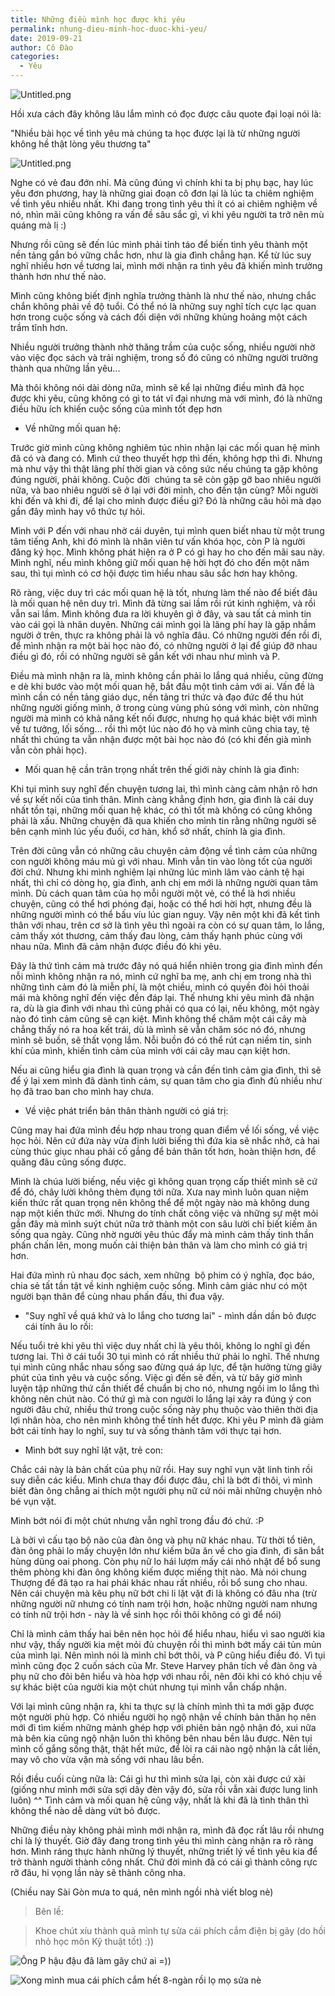 ```yaml
---
title: Những điều mình học được khi yêu
permalink: nhung-dieu-minh-hoc-duoc-khi-yeu/
date: 2019-09-21
author: Cô Đào
categories:
  - Yêu
---
```


![Untitled.png](/images/111d87ff-30e7-4da5-a27d-4fa8a439ecd5/Untitled_3.png)

Hồi xưa cách đây không lâu lắm mình có đọc được câu quote đại loại nói là:

"Nhiều bài học về tình yêu mà chúng ta học được lại là từ những người không hề thật lòng yêu thương ta"

![Untitled.png](/images/111d87ff-30e7-4da5-a27d-4fa8a439ecd5/Untitled_4.png)

Nghe có vẻ đau đớn nhỉ. Mà cũng đúng vì chính khi ta bị phụ bạc, hay lúc yêu đơn phương, hay là những giai đoạn cô đơn lại là lúc ta chiêm nghiệm về tình yêu nhiều nhất. Khi đang trong tình yêu thì ít có ai chiêm nghiệm về nó, nhìn mãi cũng không ra vấn đề sâu sắc gì, vì khi yêu người ta trở nên mù quáng mà lị :)

Nhưng rồi cũng sẽ đến lúc mình phải tỉnh táo để biến tình yêu thành một nền tảng gắn bó vững chắc hơn, như là gia đình chẳng hạn. Kể từ lúc suy nghĩ nhiều hơn về tương lai, mình mới nhận ra tình yêu đã khiến mình trưởng thành hơn như thế nào.

Mình cũng không biết định nghĩa trưởng thành là như thế nào, nhưng chắc chắn không phải về độ tuổi. Có thể nó là những suy nghĩ tích cực lạc quan hơn trong cuộc sống và cách đối diện với những khủng hoảng một cách trầm tĩnh hơn.

Nhiều người trưởng thành nhờ thăng trầm của cuộc sống, nhiều người nhờ vào việc đọc sách và trải nghiệm, trong số đó cũng có những người trưởng thành qua những lần yêu...

Mà thôi không nói dài dòng nữa, mình sẽ kể lại những điều mình đã học được khi yêu, cũng không có gì to tát vĩ đại nhưng mà với mình, đó là những điều hữu ích khiến cuộc sống của mình tốt đẹp hơn

- Về những mối quan hệ:

Trước giờ mình cũng không nghiêm túc nhìn nhận lại các mối quan hệ mình đã có và đang có. Mình cứ theo thuyết hợp thì đến, không hợp thì đi. Nhưng mà như vậy thì thật lãng phí thời gian và công sức nếu chúng ta gặp không đúng người, phải không. Cuộc đời  chúng ta sẽ còn gặp gỡ bao nhiêu người nữa, và bao nhiêu người sẽ ở lại với đời mình, cho đến tận cùng? Mỗi người khi đến và khi đi, để lại cho mình được điều gì? Đó là những câu hỏi mà dạo gần đây mình hay vô thức tự hỏi.

Mình với P đến với nhau nhờ cái duyên, tụi mình quen biết nhau từ một trung tâm tiếng Anh, khi đó mình là nhân viên tư vấn khóa học, còn P là người đăng ký học. Mình không phát hiện ra ở P có gì hay ho cho đến mãi sau này. Mình nghĩ, nếu mình không giữ mối quan hệ hời hợt đó cho đến một năm sau, thì tụi mình có cơ hội được tìm hiểu nhau sâu sắc hơn hay không.

Rõ ràng, việc duy trì các mối quan hệ là tốt, nhưng làm thế nào để biết đâu là mối quan hệ nên duy trì. Mình đã từng sai lầm rồi rút kinh nghiệm, và rồi vẫn sai lầm. Mình không đưa ra lời khuyên gì ở đây, và sau tất cả mình tin vào cái gọi là nhân duyên. Những cái mình gọi là lãng phí hay là gặp nhầm người ở trên, thực ra không phải là vô nghĩa đâu. Có những người đến rồi đi, để mình nhận ra một bài học nào đó, có những người ở lại để giúp đỡ nhau điều gì đó, rồi có những người sẽ gắn kết với nhau như mình và P.

Điều mà mình nhận ra là, mình không cần phải lo lắng quá nhiều, cũng đừng e dè khi bước vào một mối quan hệ, bắt đầu một tình cảm với ai. Vấn đề là mình cần có nền tảng giáo dục, nền tảng tri thức và đạo đức để thu hút những người giống mình, ở trong cùng vùng phủ sóng với mình, còn những người mà mình có khả năng kết nối được, nhưng họ quá khác biệt với mình về tư tưởng, lối sống... rồi thì một lúc nào đó họ và mình cũng chia tay, tệ nhất thì chúng ta vẫn nhận được một bài học nào đó (có khi đến già mình vẫn còn phải học).

- Mối quan hệ cần trân trọng nhất trên thế giới này chính là gia đình:

Khi tụi mình suy nghĩ đến chuyện tương lai, thì mình càng cảm nhận rõ hơn về sự kết nối của tình thân. Mình càng khẳng định hơn, gia đình là cái duy nhất tồn tại, những mối quan hệ khác, có thì tốt mà không có cũng không phải là xấu. Những chuyện đã qua khiến cho mình tin rằng những người sẽ bên cạnh mình lúc yếu đuối, cơ hàn, khổ sở nhất, chính là gia đình.

Trên đời cũng vẫn có những câu chuyện cảm động về tình cảm của những con người không máu mủ gì với nhau. Mình vẫn tin vào lòng tốt của người đời chứ. Nhưng khi mình nghiệm lại những lúc mình lâm vào cảnh tệ hại nhất, thì chỉ có dòng họ, gia đình, anh chị em mới là những người quan tâm mình. Dù cách quan tâm của họ mỗi người một vẻ, có thể là hơi nhiều chuyện, cũng có thể hơi phóng đại, hoặc có thể hơi hời hợt, nhưng đều là những người mình có thể bấu víu lúc gian nguy. Vậy nên một khi đã kết tình thân với nhau, trên cơ sở là tình yêu thì ngoài ra còn có sự quan tâm, lo lắng, cảm thấy xót thương, cảm thấy đau lòng, cảm thấy hạnh phúc cùng với nhau nữa. Mình đã cảm nhận được điều đó khi yêu.

Đây là thứ tình cảm mà trước đây nó quá hiển nhiên trong gia đình mình đến nỗi mình không nhận ra nó, mình cứ nghĩ ba mẹ, anh chị em trong nhà thì những tình cảm đó là miễn phí, là một chiều, mình có quyền đòi hỏi thoải mái mà không nghĩ đến việc đền đáp lại. Thế nhưng khi yêu mình đã nhận ra, dù là gia đình với nhau thì cũng phải có qua có lại, nếu không, một ngày nào đó tình cảm cũng sẽ cạn kiệt. Mình không thể chăm một cái cây mà chẳng thấy nó ra hoa kết trái, dù là mình sẽ vẫn chăm sóc nó đó, nhưng mình sẽ buồn, sẽ thất vọng lắm. Nỗi buồn đó có thể rút cạn niềm tin, sinh khí của mình, khiến tình cảm của mình với cái cây mau cạn kiệt hơn.

Nếu ai cũng hiểu gia đình là quan trọng và cần đến tình cảm gia đình, thì sẽ để ý lại xem mình đã dành tình cảm, sự quan tâm cho gia đình đủ nhiều như họ đã trao ban cho mình hay chưa.

- Về việc phát triển bản thân thành người có giá trị:

Cũng may hai đứa mình đều hợp nhau trong quan điểm về lối sống, về việc học hỏi. Nên cứ đứa này vừa định lười biếng thì đứa kia sẽ nhắc nhở, cả hai cùng thúc giục nhau phải cố gắng để bản thân tốt hơn, hoàn thiện hơn, để quăng đâu cũng sống được.

Mình là chúa lười biếng, nếu việc gì không quan trọng cấp thiết mình sẽ cứ để đó, chây lười không thèm đụng tới nữa. Xưa nay mình luôn quan niệm kiến thức rất quan trọng nên không thể để một ngày nào mà không dung nạp một kiến thức mới. Nhưng do tính chất công việc và những sự mệt mỏi gần đây mà mình suýt chút nữa trở thành một con sâu lười chỉ biết kiếm ăn sống qua ngày. Cũng nhờ người yêu thúc đẩy mà mình cảm thấy tinh thần phấn chấn lên, mong muốn cải thiện bản thân và làm cho mình có giá trị hơn.

Hai đứa mình rủ nhau đọc sách, xem những  bộ phim có ý nghĩa, đọc báo, chia sẻ tất tần tật về kinh nghiệm cuộc sống. Mình cảm giác như có một người bạn thân để cùng nhau phấn đấu, thi đua vậy.

- "Suy nghĩ về quá khứ và lo lắng cho tương lai" - mình dần dần bỏ được cái tính âu lo rồi:

Nếu tuổi trẻ khi yêu thì việc duy nhất chỉ là yêu thôi, không lo nghĩ gì đến tương lai. Thì ở cái tuổi 30 tụi mình có rất nhiều thứ phải lo nghĩ. Thế nhưng tụi mình cũng nhắc nhau sống sao đừng quá áp lực, để tận hưởng từng giây phút của tình yêu và cuộc sống. Việc gì đến sẽ đến, và từ bây giờ mình luyện tập những thứ cần thiết để chuẩn bị cho nó, nhưng ngồi im lo lắng thì không nên chút nào. Có thứ gì mà con người lo lắng lại xảy ra đúng ý con người đâu chứ, nhiều thứ trong cuộc sống này phụ thuộc vào thiên thời địa lợi nhân hòa, cho nên mình không thể tính hết được. Khi yêu P mình đã giảm bớt cái tính hay lo nghĩ, suy tư và sống thành tâm với thực tại hơn.

- Mình bớt suy nghĩ lặt vặt, trẻ con:

Chắc cái này là bản chất của phụ nữ rồi. Hay suy nghĩ vụn vặt linh tinh rồi suy diễn các kiểu. Mình chưa thay đổi được đâu, chỉ là bớt đi thôi, vì mình biết đàn ông chẳng ai thích một người phụ nữ cứ nói mãi những chuyện nhỏ bé vụn vặt.

Mình bớt nói đi một chút nhưng vẫn nghĩ trong đầu đó chứ. :P

Là bởi vì cấu tạo bộ não của đàn ông và phụ nữ khác nhau. Từ thời tổ tiên, đàn ông phải lo mấy chuyện lớn như kiếm bữa ăn về cho gia đình, đi săn bắt hùng dũng oai phong. Còn phụ nữ lo hái lượm mấy cái nhỏ nhặt để bổ sung thêm phòng khi đàn ông không kiếm được miếng thịt nào. Mà nói chung Thượng đế đã tạo ra hai phái khác nhau rất nhiều, rồi bổ sung cho nhau. Nên cái chuyện mà kêu phụ nữ bớt chi li lặt vặt đi là không có đâu nha (trừ những người nữ nhưng có tính nam trội hơn, hoặc những người nam nhưng có tính nữ trội hơn - này là về sinh học rồi thôi không có gì để nói)

Chỉ là mình cảm thấy hai bên nên học hỏi để hiểu nhau, hiểu vì sao người kia như vậy, thấy người kia mệt mỏi đủ chuyện rồi thì mình bớt mấy cái tủn mủn của mình lại. Nên mình nói là mình chỉ bớt thôi, và P cũng hiểu điều đó. Vì tụi mình cũng đọc 2 cuốn sách của Mr. Steve Harvey phân tích về đàn ông và phụ nữ cho đôi bên hiểu và hòa hợp với nhau rồi, nên đôi khi có khó chịu về sự khác biệt của người kia một chút nhưng tụi mình vẫn chấp nhận.

Với lại mình cũng nhận ra, khi ta thực sự là chính mình thì ta mới gặp được một người phù hợp. Có nhiều người họ ngộ nhận về chính bản thân họ nên mới đi tìm kiếm những mảnh ghép hợp với phiên bản ngộ nhận đó, xui nữa mà bên kia cũng ngộ nhận luôn thì không bên nhau bền lâu được. Nên tụi mình cố gắng sống thật, thật hết mức, để lòi ra cái nào ngộ nhận là cắt liền, may vô cho vừa vặn mà sống với nhau lâu bền.

Rồi điều cuối cùng nữa là: Cái gì hư thì mình sửa lại, còn xài được cứ xài (giống như mình mới sửa sợi dây đèn vậy đó, sửa rồi vẫn xài được lung linh luôn) ^^ Tình cảm và mối quan hệ cũng vậy, nhất là khi đã là tình thân thì không thể nào dễ dàng vứt bỏ được.

Những điều này không phải mình mới nhận ra, mình đã đọc rất lâu rồi nhưng chỉ là lý thuyết. Giờ đây đang trong tình yêu thì mình càng nhận ra rõ ràng hơn. Mình ráng thực hành những lý thuyết, những triết lý về tình yêu kia để trở thành người thành công nhất. Chứ đời mình đã có cái gì thành công rực rỡ đâu, hi vọng lần này sẽ thành công nha.

(Chiều nay Sài Gòn mưa to quá, nên mình ngồi nhà viết blog nè)

> Bên lề:

> Khoe chút xíu thành quả mình tự sửa cái phích cắm điện bị gãy (do hồi nhỏ học môn Kỹ thuật tốt) :))

![Ông P hậu đậu đã làm gãy chứ ai =))](/images/111d87ff-30e7-4da5-a27d-4fa8a439ecd5/Untitled_5.png)

![Xong mình mua cái phích cắm hết 8-ngàn rồi lọ mọ sửa nè](/images/111d87ff-30e7-4da5-a27d-4fa8a439ecd5/Untitled_6.png)

